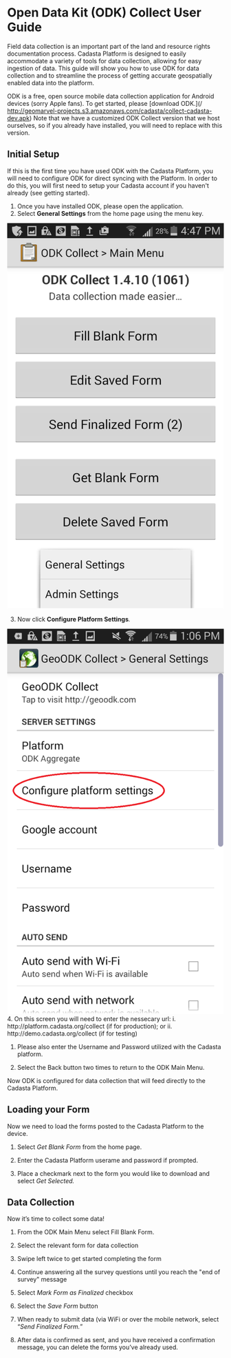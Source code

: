 # Open Data Kit \(ODK\) Collect User Guide

Field data collection is an important part of the land and resource rights documentation process. Cadasta Platform is designed to easily accommodate a variety of tools for data collection, allowing for easy ingestion of data. This guide will show you how to use ODK for data collection and to streamline the process of getting accurate geospatially enabled data into the platform.

ODK is a free, open source mobile data collection application for Android devices \(sorry Apple fans\). To get started, please [download ODK.](/ http://geomarvel-projects.s3.amazonaws.com/cadasta/collect-cadasta-dev.apk) Note that we have a customized ODK Collect version that we host ourselves, so if you already have installed, you will need to replace with this version.

## **Initial Setup**

If this is the first time you have used ODK with the Cadasta Platform, you will need to configure ODK for direct syncing with the  Platform. In order to do this, you will first need to setup your Cadasta account if you haven't already \(see getting started\).

1. Once you have installed ODK, please open the application.
2. Select **General Settings** from the home page using the menu key.

  ![](/assets/odk_homepage.png)

3. Now click **Configure Platform Settings**_._


![](/assets/odk_configuresettings.png)
4. On this screen you will need to enter the nessecary url:
  i. http:\/\/platform.cadasta.org\/collect \(if for production\); or
  ii. http:\/\/demo.cadasta.org\/collect \(if for testing\)

1. Please also enter the Username and Password utilized with the Cadasta platform.

2. Select the Back button two times to return to the ODK Main Menu.


Now ODK is configured for data collection that will feed directly to the Cadasta Platform.

## Loading your Form

Now we need to load the forms posted to the Cadasta Platform to the device.

1. Select _Get Blank Form_ from the home page.

2. Enter the Cadasta Platform userame and password if prompted.

3. Place a checkmark next to the form you would like to download and select _Get Selected._


## Data Collection

Now it’s time to collect some data!

1. From the ODK Main Menu select Fill Blank Form.

2. Select the relevant form for data collection

3. Swipe left twice to get started completing the form

4. Continue answering all the survey questions until you reach the "end of survey" message

5. Select _Mark Form as Finalized_ checkbox

6. Select the _Save Form_ button

7. When ready to submit data \(via WiFi or over the mobile network, select “_Send Finalized Form._”

8. After data is confirmed as sent, and you have received a confirmation message, you can delete the forms you’ve already used.


